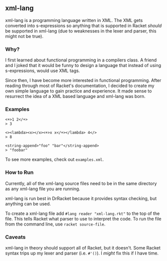 ## xml-lang

xml-lang is a programming language written in XML. The XML gets converted into s-expressions so anything that is supported in Racket _should_ be supported in xml-lang (due to weaknesses in the lexer and parser, this might not be true).


### Why?
I first learned about functional programming in a compilers class. A friend and I joked that it would be funny to design a language that instead of using s-expressions, would use XML tags. 

Since then, I have become more interested in functional programming. After reading through most of Racket's documentation, I decided to create my own simple language to gain practice and experience. It made sense to resurrect the idea of a XML based language and xml-lang was born.


### Examples
```
<+>1 2</+>
> 3
```

```
<><lambda><x></x><+>x x</+></lambda> 4</>
> 8
```

```
<string-append>"foo" "bar"</string-append>
> "foobar"
```

To see more examples, check out `examples.xml`.


### How to Run
Currently, all of the xml-lang source files need to be in the same directory as any xml-lang file you are running.

xml-lang is run best in DrRacket because it provides syntax checking, but anything can be used.

To create a xml-lang file add `#lang reader "xml-lang.rkt"` to the top of the file. This tells Racket what parser to use to interpret the code. To run the file from the command line, use `racket source-file`.


### Caveats
xml-lang in theory should support all of Racket, but it doesn't. Some Racket syntax trips up my lexer and parser (i.e. `#'()`). I _might_ fix this if I have time.
